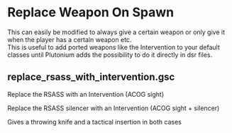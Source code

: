 # Replace Weapon On Spawn

This can easily be modified to always give a certain weapon or only give it when the player has a certain weapon etc.  
This is useful to add ported weapons like the Intervention to your default classes until Plutonium adds the possibility to do it directly in dsr files.

## replace_rsass_with_intervention.gsc
Replace the RSASS with an Intervention (ACOG sight)

Replace the RSASS silencer with an Intervention (ACOG sight + silencer)

Gives a throwing knife and a tactical insertion in both cases
